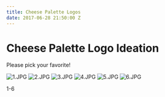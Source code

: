 ```yaml
---
title: Cheese Palette Logos
date: 2017-06-28 21:50:00 Z
---
```


# Cheese Palette Logo Ideation
Please pick your favorite!

![1.JPG](/uploads/1.JPG)
![2.JPG](/uploads/2.JPG)
![3.JPG](/uploads/3.JPG)
![4.JPG](/uploads/4.JPG)
![5.JPG](/uploads/5.JPG)
![6.JPG](/uploads/6.JPG)

1-6